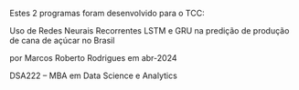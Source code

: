 Estes 2 programas foram desenvolvido para o TCC:

Uso de Redes Neurais Recorrentes LSTM e GRU na predição de produção de cana de açúcar no Brasil

por Marcos Roberto Rodrigues em abr-2024

DSA222 – MBA em Data Science e Analytics
